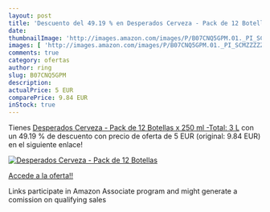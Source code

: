 ```yaml
---
layout: post
title: 'Descuento del 49.19 % en Desperados Cerveza - Pack de 12 Botellas'
date: 
thumbnailImage: 'http://images.amazon.com/images/P/B07CNQ5GPM.01._PI_SCMZZZZZZZ_._SL200_.jpg'
images: [ 'http://images.amazon.com/images/P/B07CNQ5GPM.01._PI_SCMZZZZZZZ_._SL200_.jpg' ]
comments: true
category: ofertas
author: ring
slug: B07CNQ5GPM
description:
actualPrice: 5 EUR
comparePrice: 9.84 EUR
inStock: true
---
```


Tienes [Desperados Cerveza - Pack de 12 Botellas x 250 ml -Total: 3 L](https://www.amazon.es/dp/B07CNQ5GPM/?tag=tolees-21) con un 49.19 % de descuento con precio de oferta de 5 EUR (original: 9.84 EUR) en el siguiente enlace!

[![Desperados Cerveza - Pack de 12 Botellas](http://images.amazon.com/images/P/B07CNQ5GPM.01._PI_SCMZZZZZZZ_._SL200_.jpg)](https://www.amazon.es/dp/B07CNQ5GPM/?tag=tolees-21)

[Accede a la oferta!!](https://www.amazon.es/dp/B07CNQ5GPM/?tag=tolees-21)

Links participate in Amazon Associate program and might generate a comission on qualifying sales


